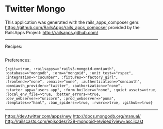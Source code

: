 Twitter Mongo
========================

This application was generated with the rails_apps_composer gem:
https://github.com/RailsApps/rails_apps_composer
provided by the RailsApps Project:
http://railsapps.github.com/

________________________

Recipes:
```["controllers", "core", "email", "extras", "frontend", "gems", "git", "init", "models", "prelaunch", "railsapps", "readme", "routes", "saas", "setup", "testing", "views"]
```
Preferences:
```
{:git=>true, :railsapps=>"rails3-mongoid-omniauth", :database=>"mongodb", :orm=>"mongoid", :unit_test=>"rspec", :integration=>"cucumber", :fixtures=>"factory_girl", :frontend=>"none", :email=>"none", :authentication=>"omniauth", :omniauth_provider=>"twitter", :authorization=>"none", :starter_app=>"users_app", :form_builder=>"none", :quiet_assets=>true, :local_env_file=>true, :better_errors=>true, :dev_webserver=>"unicorn", :prod_webserver=>"puma", :templates=>"haml", :ban_spiders=>true, :rvmrc=>true, :github=>true}
```
________________________
https://dev.twitter.com/apps/new
http://docs.mongodb.org/manual/
http://railscasts.com/episodes/238-mongoid-revised?view=asciicast
